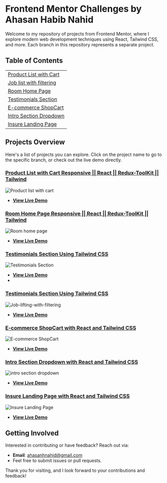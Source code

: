 # Frontend Mentor Challenges by Ahasan Habib Nahid

Welcome to my repository of projects from Frontend Mentor, where I explore modern web development techniques using React, Tailwind CSS, and more. Each branch in this repository represents a separate project.

## Table of Contents
<table>
  <tr>
    <td><a href="https://github.com/ahasan06/Frontend-MentorChallenges/tree/product-list-with-cart">Product List with Cart</a></td>
  </tr>
   <tr>
    <td><a href="https://github.com/ahasan06/Frontend-MentorChallenges/tree/job-list-filtering">Job list with filtering</a></td>
  </tr>
  <tr>
    <td><a href="https://github.com/ahasan06/Frontend-MentorChallenges/tree/room-home-page">Room Home Page</a></td>
  </tr>
  <tr>
    <td><a href="https://github.com/ahasan06/Frontend-MentorChallenges/tree/testimonial-grid-section">Testimonials Section</a></td>
  </tr>
  <tr>
    <td><a href="https://github.com/ahasan06/Frontend-MentorChallenges/tree/e-commerce-product-page">E-commerce ShopCart</a></td>
  </tr>
  <tr>
    <td><a href="https://github.com/ahasan06/Frontend-MentorChallenges/tree/intro-section-dropdown-nav">Intro Section Dropdown</a></td>
  </tr>
  <tr>
    <td><a href="https://github.com/ahasan06/Frontend-MentorChallenges/tree/insure-landing-page">Insure Landing Page</a></td>
  </tr>
</table>

## Projects Overview

Here's a list of projects you can explore. Click on the project name to go to the specific branch, or check out the live demo directly.

### [Product List with Cart Responsive || React || Redux-ToolKit || Tailwind](https://github.com/ahasan06/Frontend-MentorChallenges/tree/product-list-with-cart)
![Product list with cart](https://github.com/user-attachments/assets/ab1a18bd-4223-46e3-8a3a-3bd7b6daf7eb)
- **[View Live Demo](https://product-list-cart-react.netlify.app/)**

### [Room Home Page Responsive || React || Redux-ToolKit || Tailwind](https://github.com/ahasan06/Frontend-MentorChallenges/tree/room-home-page)
![Room home page](https://github.com/user-attachments/assets/330f2ed1-5fc1-443d-8a5d-b21708d6761f)
- **[View Live Demo](https://room-home-page-react.netlify.app/)**

### [Testimonials Section Using Tailwind CSS](https://github.com/ahasan06/Frontend-MentorChallenges/tree/testimonial-grid-section)
![Testimonials Section ](https://github.com/user-attachments/assets/0f76c48a-861b-4f74-b26a-65d7fafa1613)
- **[View Live Demo](https://66910ea8c9481a22d3ea37fb--elaborate-selkie-3b3039.netlify.app/)**
- 
### [Testimonials Section Using Tailwind CSS](https://github.com/ahasan06/Frontend-MentorChallenges/tree/job-list-filtering)
![Job-lifting-with-filtering](https://github.com/user-attachments/assets/51333322-c32a-41a8-8a1e-275a709a7104)
- **[View Live Demo](https://job-lifting-react.netlify.app/)**

### [E-commerce ShopCart with React and Tailwind CSS](https://github.com/ahasan06/Frontend-MentorChallenges/tree/e-commerce-product-page)
![E-commerce ShopCart](https://github.com/user-attachments/assets/3b0f514c-ba04-46db-9c4f-36002ea31bca)
- **[View Live Demo](https://shopcart-tailwind-react.netlify.app/)**

### [Intro Section Dropdown with React and Tailwind CSS](https://github.com/ahasan06/Frontend-MentorChallenges/tree/intro-section-dropdown-nav)
![intro section dropdown](https://github.com/user-attachments/assets/a268378c-45ec-4e4c-8ee9-d19b29c26b70)
- **[View Live Demo](https://intro-section-tailwind-react.netlify.app/#)**

### [Insure Landing Page with React and Tailwind CSS](https://github.com/ahasan06/Frontend-MentorChallenges/tree/insure-landing-page)
![Insure Landing Page](https://github.com/user-attachments/assets/6c320655-b728-463e-b3db-37a45b1babd2)
- **[View Live Demo](https://insure-tailwind-react.netlify.app/)**

## Getting Involved

Interested in contributing or have feedback? Reach out via:
- **Email**: [ahasanhnahid@gmail.com](mailto:ahasanhnahid@gmail.com)
- Feel free to submit issues or pull requests.

Thank you for visiting, and I look forward to your contributions and feedback!
